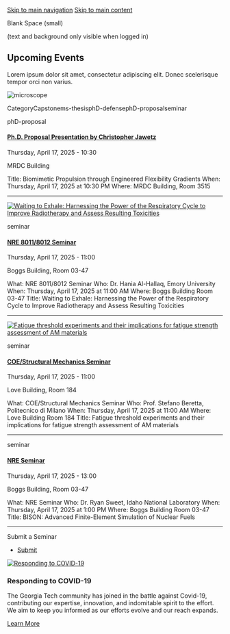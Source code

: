 [Skip to main navigation](https://me.gatech.edu/events/day/20250417#main-navigation) [Skip to main content](https://me.gatech.edu/events/day/20250417#main-content)

Blank Space (small)

(text and background only visible when logged in)

## Upcoming Events

Lorem ipsum dolor sit amet, consectetur adipiscing elit. Donec scelerisque tempor orci non varius.

![microscope](https://me.gatech.edu/sites/default/files/2021-03/michael-longmire-L9EV3OogLh0-unsplash2_0.jpeg)

CategoryCapstonems-thesisphD-defensephD-proposalseminar

phD-proposal

#### [Ph.D. Proposal Presentation by Christopher Jawetz](https://me.gatech.edu/event/phd-proposal-presentation-christopher-jawetz)

Thursday, April 17, 2025 - 10:30

MRDC Building

Title: Biomimetic Propulsion through Engineered Flexibility Gradients When: Thursday, April 17, 2025 at 10:30 PM Where: MRDC Building, Room 3515

* * *

[![Waiting to Exhale: Harnessing the Power of the Respiratory Cycle to Improve Radiotherapy and Assess Resulting Toxicities](https://me.gatech.edu/sites/default/files/styles/event_listing_image_176x168_/public/2025-04/al-hallaq-hania2.jpg?itok=Ea7Adp5M)](https://me.gatech.edu/event/nre-80118012-seminar-193)

seminar

#### [NRE 8011/8012 Seminar](http://www2.me.gatech.edu/www/calendar/view_seminar.asp?speaker=Hania%20Al-Hallaq&startDate=4/17/2025&startTime=11:00%20AM)

Thursday, April 17, 2025 - 11:00

Boggs Building, Room 03-47

What: NRE 8011/8012 Seminar Who: Dr. Hania Al-Hallaq, Emory University When: Thursday, April 17, 2025 at 11:00 AM Where: Boggs Building Room 03-47 Title: Waiting to Exhale: Harnessing the Power of the Respiratory Cycle to Improve Radiotherapy and Assess Resulting Toxicities

* * *

[![Fatigue threshold experiments and their implications for fatigue strength assessment of AM materials](https://me.gatech.edu/sites/default/files/styles/event_listing_image_176x168_/public/2025-04/Beretta.png?itok=UP8M-cGc)](https://me.gatech.edu/event/coestructural-mechanics-seminar-78)

seminar

#### [COE/Structural Mechanics Seminar](http://www2.me.gatech.edu/www/calendar/view_seminar.asp?speaker=Stefano%20Beretta&startDate=4/17/2025&startTime=11:00%20AM)

Thursday, April 17, 2025 - 11:00

Love Building, Room 184

What: COE/Structural Mechanics Seminar Who: Prof. Stefano Beretta, Politecnico di Milano When: Thursday, April 17, 2025 at 11:00 AM Where: Love Building Room 184 Title: Fatigue threshold experiments and their implications for fatigue strength assessment of AM materials

* * *

seminar

#### [NRE Seminar](http://www2.me.gatech.edu/www/calendar/view_seminar.asp?speaker=Ryan%20Sweet&startDate=4/17/2025&startTime=1:00%20PM)

Thursday, April 17, 2025 - 13:00

Boggs Building, Room 03-47

What: NRE Seminar Who: Dr. Ryan Sweet, Idaho National Laboratory When: Thursday, April 17, 2025 at 1:00 PM Where: Boggs Building Room 03-47 Title: BISON: Advanced Finite-Element Simulation of Nuclear Fuels

* * *

Submit a Seminar

- [Submit](https://me.gatech.edu/submit-your-seminar)

[![Responding to COVID-19](https://me.gatech.edu/sites/default/files/2021-03/dylan-ferreira-HJmxky8Fvmo-unsplash%402x_1.png)](http://www.google.ca/)

### Responding to COVID-19

The Georgia Tech community has joined in the battle against Covid-19, contributing our expertise, innovation, and indomitable spirit to the effort. We aim to keep you informed as our efforts evolve and our reach expands.

[Learn More](http://www.google.ca/)